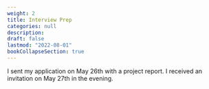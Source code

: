 ```yaml
---
weight: 2
title: Interview Prep
categories: null
description: 
draft: false
lastmod: "2022-08-01"
bookCollapseSection: true
---
```


I sent my application on May 26th with a project report.  I received an invitation on May 27th in the evening.